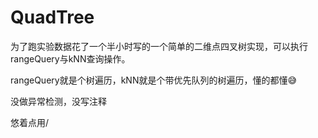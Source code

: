 # QuadTree

为了跑实验数据花了一个半小时写的一个简单的二维点四叉树实现，可以执行rangeQuery与kNN查询操作。

rangeQuery就是个树遍历，kNN就是个带优先队列的树遍历，懂的都懂😅

没做异常检测，没写注释

悠着点用/